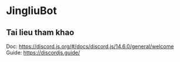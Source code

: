 # JingliuBot

## Tai lieu tham khao <br/>
Doc: https://discord.js.org/#/docs/discord.js/14.6.0/general/welcome <br/>
Guide: https://discordjs.guide/
